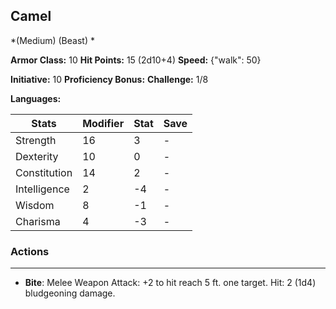 ## Camel
*(Medium) (Beast) *

**Armor Class:** 10
**Hit Points:** 15 (2d10+4)
**Speed:** {"walk": 50}

**Initiative:** 10
**Proficiency Bonus:**
**Challenge:** 1/8

**Languages:** 



| Stats | Modifier | Stat | Save
| ---- | ---- | ---- | ---- |
| Strength | 16 | 3 | - |
| Dexterity | 10 | 0 | - |
| Constitution | 14 | 2 | - |
| Intelligence | 2 | -4 | - |
| Wisdom | 8 | -1 | - |
| Charisma | 4 | -3 | - |

### Actions
 --- 
- **Bite**: Melee Weapon Attack: +2 to hit  reach 5 ft.  one target. Hit: 2 (1d4) bludgeoning damage.

